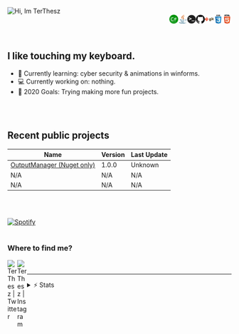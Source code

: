 [<img align="left" alt="Hi, Im TerThesz" width="400px" src="https://imgur.com/cMndmtT.png" />][hello] 
<br/>
<img align="right" alt="HTML5" width="20px" src="https://raw.githubusercontent.com/github/explore/80688e429a7d4ef2fca1e82350fe8e3517d3494d/topics/html/html.png" />
<img align="right" alt="CSS3" width="20px" src="https://raw.githubusercontent.com/github/explore/80688e429a7d4ef2fca1e82350fe8e3517d3494d/topics/css/css.png" />
<img align="right" alt="Git" width="20px" src="https://raw.githubusercontent.com/github/explore/80688e429a7d4ef2fca1e82350fe8e3517d3494d/topics/git/git.png" />
<img align="right" alt="GitHub" width="20px" src="https://raw.githubusercontent.com/github/explore/78df643247d429f6cc873026c0622819ad797942/topics/github/github.png" />
<img align="right" alt="TERMINAL" width="20px" src="https://raw.githubusercontent.com/github/explore/80688e429a7d4ef2fca1e82350fe8e3517d3494d/topics/terminal/terminal.png" />
<img align="right" alt="JAVA" width="20px" src="https://raw.githubusercontent.com/github/explore/80688e429a7d4ef2fca1e82350fe8e3517d3494d/topics/java/java.png" />
<img align="right" alt="CSAHRP" width="20px" src="https://raw.githubusercontent.com/github/explore/80688e429a7d4ef2fca1e82350fe8e3517d3494d/topics/csharp/csharp.png" />
<br/>
<br/>
<br/>
## I like touching my keyboard.
- 📖 Currently learning: cyber security & animations in winforms.
- 💻 Currently working on: nothing.
- 🎉 2020 Goals: Trying making more fun projects.
<br/>
<br/>

## Recent public projects

Name | Version | Last Update
---- | ------- | -----------
[OutputManager (Nuget only)][project1] | 1.0.0 | Unknown
N/A | N/A | N/A
N/A | N/A | N/A
<br/>
<br/>

[![Spotify](https://ok.terthesz.vercel.app/api/spotify)](https://open.spotify.com/user/q2yqua4age3g16rnwf4wwcujy)
<br/>
<br/>

### Where to find me?

[<img align="left" alt="TerThesz | Twitter" width="22px" src="https://cdn.jsdelivr.net/npm/simple-icons@v3/icons/twitter.svg" />][twitter]
[<img align="left" alt="TerThesz | Instagram" width="22px" src="https://cdn.jsdelivr.net/npm/simple-icons@v3/icons/instagram.svg" />][instagram]

<br />

---

<details>
  <summary>⚡ Stats</summary>
  <img align="left" alt="TerThesz's Github Stats" src="https://readme-stats-lilac.vercel.app/api?username=TerThesz&show_icons=true&hide_border=true" />
</details>
  
[twitter]: https://twitter.com/terthesz
[instagram]: https://instagram.com/TerThesz
[hello]: https://github.com/TerThesz
[project1]: https://www.nuget.org/packages/OutputManager/

